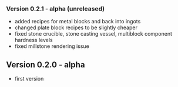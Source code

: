 ### Version 0.2.1 - alpha (unreleased)
- added recipes for metal blocks and back into ingots
- changed plate block recipes to be slightly cheaper
- fixed stone crucible, stone casting vessel, multiblock component hardness levels
- fixed millstone rendering issue
## Version 0.2.0 - alpha
- first version